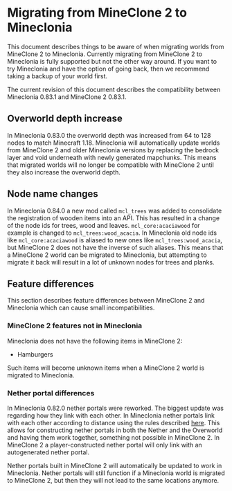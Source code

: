 # Migrating from MineClone 2 to Mineclonia
This document describes things to be aware of when migrating worlds from
MineClone 2 to Mineclonia. Currently migrating from MineClone 2 to Mineclonia is
fully supported but not the other way around. If you want to try Mineclonia and
have the option of going back, then we recommend taking a backup of your world
first.

The current revision of this document describes the compatibility between
Mineclonia 0.83.1 and MineClone 2 0.83.1.

## Overworld depth increase
In Mineclonia 0.83.0 the overworld depth was increased from 64 to 128 nodes to
match Minecraft 1.18. Mineclonia will automatically update worlds from MineClone
2 and older Mineclonia versions by replacing the bedrock layer and void
underneath with newly generated mapchunks. This means that migrated worlds will
no longer be compatible with MineClone 2 until they also increase the overworld
depth.

## Node name changes
In Mineclonia 0.84.0 a new mod called `mcl_trees` was added to consolidate the
registration of wooden items into an API. This has resulted in a change of the
node ids for trees, wood and leaves. `mcl_core:acaciawood` for example is
changed to `mcl_trees:wood_acacia`. In Mineclonia old node ids like
`mcl_core:acaciawood` is aliased to new ones like `mcl_trees:wood_acacia`, but
MineClone 2 does not have the inverse of such aliases. This means that a
MineClone 2 world can be migrated to Mineclonia, but attempting to migrate it
back will result in a lot of unknown nodes for trees and planks.

## Feature differences
This section describes feature differences between MineClone 2 and Mineclonia
which can cause small incompatibilities.

### MineClone 2 features not in Mineclonia
Mineclonia does not have the following items in MineClone 2:

- Hamburgers

Such items will become unknown items when a MineClone 2 world is migrated to
Mineclonia.

### Nether portal differences
In Mineclonia 0.82.0 nether portals were reworked. The biggest update was
regarding how they link with each other. In Mineclonia nether portals link with
each other according to distance using the rules described
[here](https://minecraft.fandom.com/wiki/Nether_portal#Portal_linkage_between_Overworld_and_Nether).
This allows for constructing nether portals in both the Nether and the Overworld
and having them work together, something not possible in MineClone 2. In
MineClone 2 a player-constructed nether portal will only link with an
autogenerated nether portal.

Nether portals built in MineClone 2 will automatically be updated to work in
Mineclonia. Nether portals will still function if a Mineclonia world is migrated
to MineClone 2, but then they will not lead to the same locations anymore.
